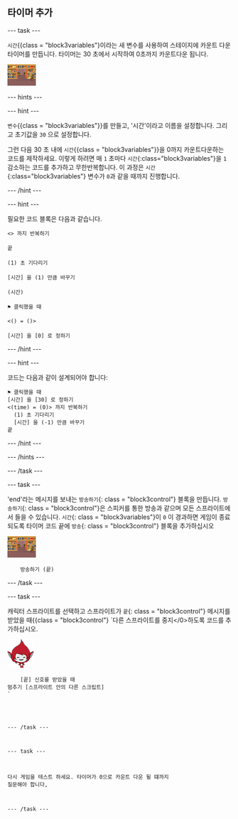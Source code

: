 ## 타이머 추가

\--- task \---

`시간`{{class = "block3variables"}이라는 새 변수를 사용하여 스테이지에 카운트 다운 타이머를 만듭니다. 타이머는 30 초에서 시작하여 0초까지 카운트다운 됩니다.

![무대 스프라이트](images/stage-sprite.png)

\--- hints \---

\--- hint \---

`변수`{{class = "block3variables"}}를 만들고, '시간'이라고 이름을 설정합니다. 그리고 초기값을 `30` 으로 설정합니다.

그런 다음 30 초 내에 `시간`{{class = "block3variables"}}을 0까지 카운트다운하는 코드를 제작하세요. 이렇게 하려면 매 `1` 초마다 `시간`{:class="block3variables"}을 `1` 감소하는 코드를 추가하고 무한반복합니다. 이 과정은 `시간`{:class="block3variables"} 변수가 `0`과 같을 때까지 진행합니다.

\--- /hint \---

\--- hint \---

필요한 코드 블록은 다음과 같습니다.

```blocks3
<> 까지 반복하기

끝

(1) 초 기다리기

[시간] 을 (1) 만큼 바꾸기

(시간)

⚑ 클릭했을 때

<() = ()>

[시간] 을 [0] 로 정하기
```

\--- /hint \---

\--- hint \---

코드는 다음과 같이 설계되어야 합니다:

```blocks3
⚑ 클릭했을 때
[시간] 을 [30] 로 정하기
<(time) = (0)> 까지 반복하기 
  (1) 초 기다리기
  [시간] 을 (-1) 만큼 바꾸기
끝
```

\--- /hint \---

\--- /hints \---

\--- /task \---

\--- task \---

'end'라는 메시지를 보내는 `방송하기`{: class = "block3control"} 블록을 만듭니다. `방송하기`{: class = "block3control"}은 스피커를 통한 방송과 같으며 모든 스프라이트에서 들을 수 있습니다. `시간`{: class = "block3variables"}이 `0` 이 경과하면 게임이 종료되도록 타이머 코드 끝에 `방송`{: class = "block3control"} 블록을 추가하십시오

![무대 스프라이트](images/stage-sprite.png)

```blocks3
    방송하기 (끝)
```

\--- /task \---

\--- task \---

캐릭터 스프라이트를 선택하고 스프라이트가 `끝`{: class = "block3control"} 메시지를 받았을 때</code>{{class = "block3control"} `다른 스프라이트를 중지</0>하도록 코드를 추가하십시오.</p>

<p><img src="images/giga-sprite.png" alt="기가 스프라이트" /></p>

<pre><code class="blocks3">    [끝] 신호를 받았을 때
멈추기 [스프라이트 안의 다른 스크립트]
`</pre> 

\--- /task \---

\--- task \---

다시 게임을 테스트 하세요. 타이머가 0으로 카운트 다운 될 떄까지 질문해야 합니다,

\--- /task \---